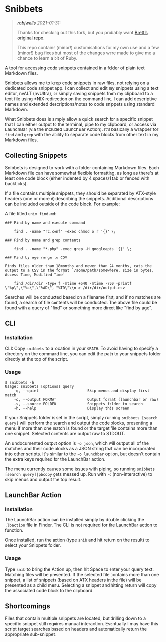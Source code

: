 # Snibbets

> _[robjwells](https://github.com/robjwells) 2021-01-31:_
>
> Thanks for checking out this fork, but you probably want
> [Brett’s original repo](https://github.com/ttscoff/snibbets).
>
> This repo contains (minor!) customisations for my own use
> and a few (minor!) bug fixes but most of the changes were
> made to give me a chance to learn a bit of Ruby.

A tool for accessing code snippets contained in a folder of plain text Markdown files.

Snibbets allows me to keep code snippets in raw files, not relying on a dedicated code snippet app. I can collect and edit my snippets using a text editor, nvALT (nvUltra), or simply saving snippets from my clipboard to a text file using *NIX redirection on the command line. I can add descriptive names and extended descriptions/notes to code snippets using standard Markdown.

What Snibbets does is simply allow a quick search for a specific snippet that I can either output to the terminal, pipe to my clipboard, or access via LaunchBar (via the included LaunchBar Action). It's basically a wrapper for `find` and `grep` with the ability to separate code blocks from other text in my Markdown files.

## Collecting Snippets

Snibbets is designed to work with a folder containing Markdown files. Each Markdown file can have somewhat flexible formatting, as long as there's at least one code block (either indented by 4 spaces/1 tab or fenced with backticks).

If a file contains multiple snippets, they should be separated by ATX-style headers (one or more `#`) describing the snippets. Additional  descriptions can be included outside of the code block. For example:

A file titled `unix find.md`:

    ### Find by name and execute command

        find . -name "rc.conf" -exec chmod o r '{}' \;

    ### Find by name and grep contents

        find . -name "*.php" -exec grep -H googleapis '{}' \;

    ### Find by age range to CSV

    Finds files older than 18months and newer than 24 months, cats the output to a CSV in the format `/some/path/somewhere, size in bytes, Access Time, Modified Time`

        find /dir/dir -type f -mtime +540 -mtime -720 -printf \"%p\",\"%s\",\"%AD\",|"%TD\"\\n > /dir/dir/output.csv


Searches will be conducted based on a filename first, and if no matches are found, a search of file contents will be conducted. The above file could be found with a query of "find" or something more direct like "find by age".

## CLI

### Installation

CLI: Copy `snibbets` to a location in your `$PATH`. To avoid having to specify a directory on the command line, you can edit the path to your snippets folder directly at the top of the script.


### Usage

    $ snibbets -h
    Usage: snibbets [options] query
        -q, --quiet                      Skip menus and display first match
        -o, --output FORMAT              Output format (launchbar or raw)
        -s, --source FOLDER              Snippets folder to search
        -h, --help                       Display this screen

If your Snippets folder is set in the script, simply running `snibbets [search query]` will perform the search and output the code blocks, presenting a menu if more than one match is found or the target file contains more than one snippet. Selected contents are output raw to STDOUT.

An undocumented output option is `-o json`, which will output all of the matches and their code blocks as a JSON string that can be incorporated into other scripts. It's similar to the `-o launchbar` option, but doesn't contain the extra keys required for the LaunchBar action.

The menu currently causes some issues with piping, so running `snibbets [search query]|pbcopy` gets messed up. Run with `-q` (non-interactive) to skip menus and output the top result.

## LaunchBar Action

### Installation

The LaunchBar action can be installed simply by double clicking the `.lbaction` file in Finder. The CLI is not required for the LaunchBar action to function.

Once installed, run the action (type `snib` and hit return on the result) to select your Snippets folder.

### Usage

Type `snib` to bring the Action up, then hit Space to enter your query text. Matching files will be presented. If the selected file contains more than one snippet, a list of snippets (based on ATX headers in the file) will be presented as a child menu. Selecting a snippet and hitting return will copy the associated code block to the clipboard.


## Shortcomings

Files that contain multiple snippets are located, but drilling down to a specific snippet still requires manual interaction. Eventually I may have this script target searches based on headers and automatically return the appropriate sub-snippet.
